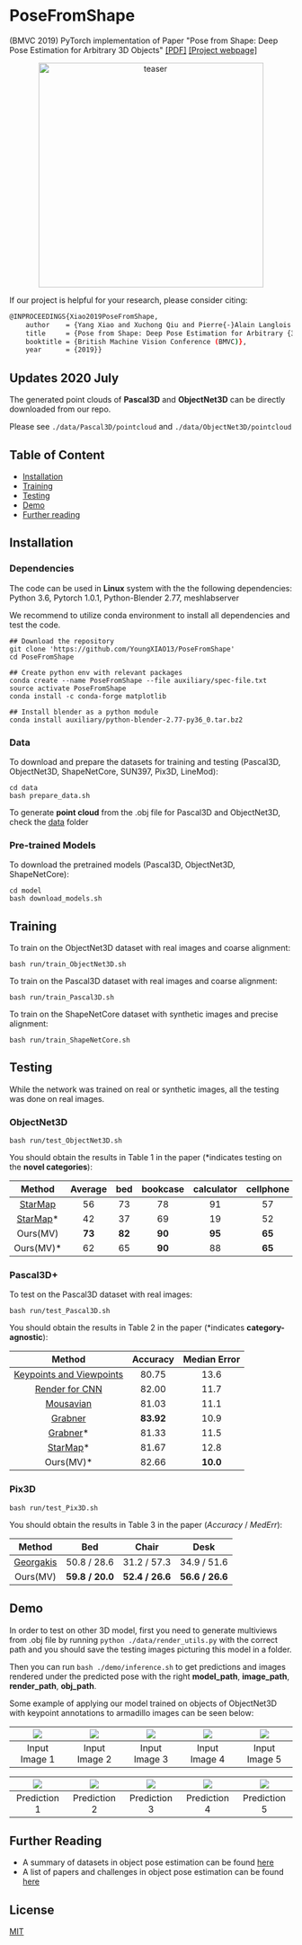# PoseFromShape
(BMVC 2019) PyTorch implementation of Paper "Pose from Shape: Deep Pose Estimation for Arbitrary 3D Objects"
[[PDF]](https://arxiv.org/abs/1906.05105) [[Project webpage]](http://imagine.enpc.fr/~xiaoy/PoseFromShape/)

<p align="center">
<img src="https://github.com/YoungXIAO13/PoseFromShape/blob/master/img/teaser_test.png" width="400px" alt="teaser">
</p>

If our project is helpful for your research, please consider citing:
```Bash
@INPROCEEDINGS{Xiao2019PoseFromShape,
    author    = {Yang Xiao and Xuchong Qiu and Pierre{-}Alain Langlois and Mathieu Aubry and Renaud Marlet},
    title     = {Pose from Shape: Deep Pose Estimation for Arbitrary {3D} Objects},
    booktitle = {British Machine Vision Conference (BMVC)},
    year      = {2019}}
```

## Updates 2020 July
The generated point clouds of **Pascal3D** and **ObjectNet3D** can be directly downloaded from our repo.

Please see ``./data/Pascal3D/pointcloud`` and ``./data/ObjectNet3D/pointcloud``


## Table of Content
* [Installation](#installation)
* [Training](#training)
* [Testing](#testing)
* [Demo](#demo)
* [Further reading](#further-reading)


## Installation

### Dependencies
The code can be used in **Linux** system with the the following dependencies: Python 3.6, Pytorch 1.0.1, Python-Blender 2.77, meshlabserver

We recommend to utilize conda environment to install all dependencies and test the code.

```shell
## Download the repository
git clone 'https://github.com/YoungXIAO13/PoseFromShape'
cd PoseFromShape

## Create python env with relevant packages
conda create --name PoseFromShape --file auxiliary/spec-file.txt
source activate PoseFromShape
conda install -c conda-forge matplotlib

## Install blender as a python module
conda install auxiliary/python-blender-2.77-py36_0.tar.bz2
```

### Data
To download and prepare the datasets for training and testing (Pascal3D, ObjectNet3D, ShapeNetCore, SUN397, Pix3D, LineMod):
```shell
cd data
bash prepare_data.sh
```

To generate **point cloud** from the .obj file for Pascal3D and ObjectNet3D, check the [data](https://github.com/YoungXIAO13/PoseFromShape/blob/master/data/) folder


### Pre-trained Models
To download the pretrained models (Pascal3D, ObjectNet3D, ShapeNetCore):
```shell
cd model
bash download_models.sh
```


## Training
To train on the ObjectNet3D dataset with real images and coarse alignment:
```shell
bash run/train_ObjectNet3D.sh
```

To train on the Pascal3D dataset with real images and coarse alignment:
```shell
bash run/train_Pascal3D.sh
```

To train on the ShapeNetCore dataset with synthetic images and precise alignment:
```shell
bash run/train_ShapeNetCore.sh
```

## Testing
While the network was trained on real or synthetic images, all the testing was done on real images.

### ObjectNet3D
```shell
bash run/test_ObjectNet3D.sh
```
You should obtain the results in Table 1 in the paper (*indicates testing on the **novel categories**):

| Method | **Average** | bed | bookcase | calculator | cellphone | computer | door | cabinet | guitar | iron | knife | microwave | pen | pot | rifle | shoe | slipper | stove | toilet | tub | wheelchair |
| :------: |:------: | :------: | :------: | :------: | :------: |:------: | :------: |:------: | :------: |:------: | :------: |:------: | :------: |:------: | :------: |:------: | :------: |:------: | :------: |:------: | :------: |
| [StarMap](https://arxiv.org/pdf/1803.09331.pdf) | 56 | 73 | 78 | 91 | 57 | 82 | - | 84 | 73 | 3 | 18 | 94 | 13 | 56 | 4 | - | 12 | 87 | 71 | 51 | 60 |
| [StarMap](https://arxiv.org/pdf/1803.09331.pdf)* | 42 | 37 | 69 | 19 | 52 | 73 | - | 78 | 61 | 2 | 9 | 88 | 12 | 51 | 0 | - | 11 | 82 | 41 | 49 | 14 |
| Ours(MV) | **73** | **82** | **90** | **95** | **65** | **93** | **97** | **89** | **75** | **52** | **32** | **95** | **54** | **82** | **45** | **67** | **46** | **95** | **82** | 67 | **66** |
| Ours(MV)* | 62 | 65 | **90** | 88 | **65** | 84 | 93 | 84 | 67 | 2 | 29 | 94 | 47 | 79 | 15 | 54 | 32 | 89 | 61 | **68** | 39 |



### Pascal3D+
To test on the Pascal3D dataset with real images:
```shell
bash run/test_Pascal3D.sh
```
You should obtain the results in Table 2 in the paper (*indicates **category-agnostic**):

| Method | Accuracy | Median Error |
| :------: |:------: | :------: |
| [Keypoints and Viewpoints](https://www.cv-foundation.org/openaccess/content_cvpr_2015/papers/Tulsiani_Viewpoints_and_Keypoints_2015_CVPR_paper.pdf) | 80.75 | 13.6 |
| [Render for CNN](https://www.cv-foundation.org/openaccess/content_iccv_2015/papers/Su_Render_for_CNN_ICCV_2015_paper.pdf) | 82.00 | 11.7 |
| [Mousavian](http://openaccess.thecvf.com/content_cvpr_2017/papers/Mousavian_3D_Bounding_Box_CVPR_2017_paper.pdf) | 81.03 | 11.1 |
| [Grabner](https://zpascal.net/cvpr2018/Grabner_3D_Pose_Estimation_CVPR_2018_paper.pdf) | **83.92** | 10.9 |
| [Grabner](https://zpascal.net/cvpr2018/Grabner_3D_Pose_Estimation_CVPR_2018_paper.pdf)* | 81.33 | 11.5 |
| [StarMap](https://arxiv.org/pdf/1803.09331.pdf)* | 81.67 | 12.8 |
| Ours(MV)* | 82.66 | **10.0** |

### Pix3D
```shell
bash run/test_Pix3D.sh
```
You should obtain the results in Table 3 in the paper (*Accuracy* / *MedErr*):

| Method | Bed | Chair | Desk |
| :------: |:------: | :------: | :------: |
| [Georgakis](https://arxiv.org/pdf/1811.07249.pdf) | 50.8 / 28.6 | 31.2 / 57.3 | 34.9 / 51.6 |
| Ours(MV) | **59.8 / 20.0** | **52.4 / 26.6** | **56.6 / 26.6** |


## Demo
In order to test on other 3D model, first you need to generate multiviews from .obj file
by running  ```python ./data/render_utils.py``` with the correct path 
and you should save the testing images picturing this model in a folder.

Then you can run ```bash ./demo/inference.sh``` to get predictions and images rendered
under the predicted pose with the right **model_path**, **image_path**, **render_path**, **obj_path**.

Some example of applying our model trained on objects of ObjectNet3D with keypoint annotations
to armadillo images can be seen below:


|![](https://github.com/YoungXIAO13/PoseFromShape/blob/master/img/armadillo_1.png) | ![](https://github.com/YoungXIAO13/PoseFromShape/blob/master/img/armadillo_3.png)| ![](https://github.com/YoungXIAO13/PoseFromShape/blob/master/img/armadillo_9.png) | ![](https://github.com/YoungXIAO13/PoseFromShape/blob/master/img/armadillo_10.png) | ![](https://github.com/YoungXIAO13/PoseFromShape/blob/master/img/armadillo_11.png) |
|:---:|:---:|:---:|:---:|:---:|
| Input Image 1 | Input Image 2 | Input Image 3 | Input Image 4 | Input Image 5 |

|![](https://github.com/YoungXIAO13/PoseFromShape/blob/master/img/armadillo_1_rendering.png) | ![](https://github.com/YoungXIAO13/PoseFromShape/blob/master/img/armadillo_3_rendering.png)| ![](https://github.com/YoungXIAO13/PoseFromShape/blob/master/img/armadillo_9_rendering.png) | ![](https://github.com/YoungXIAO13/PoseFromShape/blob/master/img/armadillo_10_rendering.png) | ![](https://github.com/YoungXIAO13/PoseFromShape/blob/master/img/armadillo_11_rendering.png) |
|:---:|:---:|:---:|:---:|:---:|
| Prediction 1 | Prediction 2 | Prediction 3 | Prediction 4 | Prediction 5 |


## Further Reading

* A summary of datasets in object pose estimation can be found [here](https://github.com/YoungXIAO13/ObjectPoseEstimationSummary)
* A list of papers and challenges in object pose estimation can be found [here](https://github.com/YoungXIAO13/ObjectPoseEstimationSummary/blob/master/paper.md) 


## License
[MIT](https://github.com/YoungXIAO13/PoseFromShape/blob/master/LICENSE)
